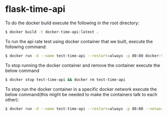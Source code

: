 # flask-time-api

To do the docker build execute the following in the root directory:
```bash
$ docker build -t docker-time-api:latest .
```


To run the api rate test using docker container that we built, execute the following command:
```bash
$ docker run -d --name test-time-api --restart=always -p 80:80 docker-time-api:latest
```

To stop running the docker container and remove the container execute the below command
```bash
$ docker stop test-time-api && docker rm test-time-api
```

To stop run the docker container in a specific docker network execute the below command(this might be needed to make the containers talk to each other):
```bash
$ docker run -d --name test-time-api --restart=always -p 80:80 --network my_docker_network docker-time-api:latest
```